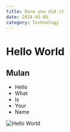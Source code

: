 ```yaml
---
title: Dane you did it
date: 2024-01-05
category: Technology
---
```

# Hello World

## Mulan

* Hello
* What 
* Is
* Your 
* Name

![Hello World](http://www.google.com) 
